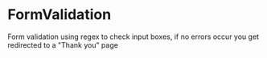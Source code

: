 # FormValidation

Form validation using regex to check input boxes, if no errors occur you get redirected to a "Thank you" page
